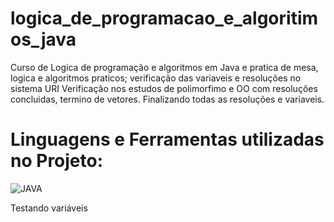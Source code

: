 # logica_de_programacao_e_algoritimos_java
Curso de Logica de programação e algoritmos em Java e pratica de mesa, logica e algoritmos praticos; verificação das variaveis e resoluções no sistema URI
Verificação nos estudos de polimorfimo e OO com resoluções concluidas, termino de vetores. Finalizando todas as resoluções e variaveis. 

# Linguagens e Ferramentas utilizadas no Projeto:

![JAVA](https://img.shields.io/badge/Java-ED8B00?style=for-the-badge&logo=openjdk&logoColor=white)

Testando variáveis 
